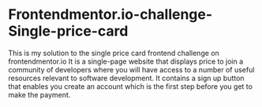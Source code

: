 # Frontendmentor.io-challenge-Single-price-card
This is my solution to the single price card frontend challenge on frontendmentor.io 
It is a single-page website that displays price to join a community of developers where you will have access to a number of useful resources relevant to software development. It contains a sign up button that enables you create an account which is the first step before you get to make the payment.
